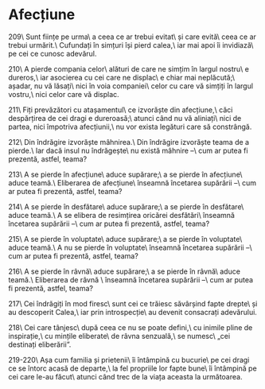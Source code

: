 Afecțiune
=========

209\\
Sunt ființe pe urma\\
a ceea ce ar trebui evitat\\
și care evită\\
ceea ce ar trebui urmărit.\\
Cufundați în simțuri își pierd calea,\\
iar mai apoi îi invidiază\\
pe cei ce cunosc adevărul.

210\\
A pierde compania celor\\
alături de care ne simțim în largul nostru\\
e dureros,\\
iar asocierea cu cei care ne displac\\
e chiar mai neplăcută;\\
așadar, nu vă lăsați\\
nici în voia companiei\\
celor cu care vă simțiți în largul vostru,\\
nici celor care vă displac.

211\\
Fiți prevăzători cu atașamentul\\
ce izvorăște din afecțiune,\\
căci despărțirea de cei dragi e dureroasă;\\
atunci când nu vă aliniați\\
nici de partea, nici împotriva afecțiunii,\\
nu vor exista legături care să constrângă.

212\\
Din îndrăgire izvorăște mâhnirea.\\
Din îndrăgire izvorăște teama de a pierde.\\
Iar dacă insul nu îndrăgește\\
nu există mâhnire –\\
cum ar putea fi prezentă, astfel, teama?

213\\
A se pierde în afecțiune\\
aduce supărare;\\
a se pierde în afecțiune\\
aduce teamă.\\
Eliberarea de afecțiune\\
înseamnă încetarea supărării –\\
cum ar putea fi prezentă, astfel, teama?

214\\
A se pierde în desfătare\\
aduce supărare;\\
a se pierde în desfătare\\
aduce teamă.\\
A se elibera de resimțirea oricărei desfătări\\
înseamnă încetarea supărării –\\
cum ar putea fi prezentă, astfel, teama?

215\\
A se pierde în voluptate\\
aduce supărare;\\
a se pierde în voluptate\\
aduce teamă.\\
A nu se pierde în voluptate\\
înseamnă încetarea supărării –\\
cum ar putea fi prezentă, astfel, teama?

216\\
A se pierde în râvnă\\
aduce supărare;\\
a se pierde în râvnă\\
aduce teamă.\\
Eliberarea de râvnă  \\
înseamnă încetarea supărării –\\
cum ar putea fi prezentă, astfel, teama?

217\\
Cei îndrăgiți în mod firesc\\
sunt cei ce trăiesc săvârșind fapte drepte\\
și au descoperit Calea,\\
iar prin introspecție\\
au devenit consacrați adevărului.

218\\
Cei care tânjesc\\
după ceea ce nu se poate defini,\\
cu inimile pline de inspirație,\\
cu mințile eliberate\\
de râvna senzuală,\\
se numesc\\
„cei destinați eliberării”.

219-220\\
Așa cum familia și prietenii\\
îi întâmpină cu bucurie\\
pe cei dragi ce se întorc acasă de departe,\\
la fel propriile lor fapte bune\\
îi întâmpină pe cei care le-au făcut\\
atunci când trec de la viața aceasta la următoarea.
